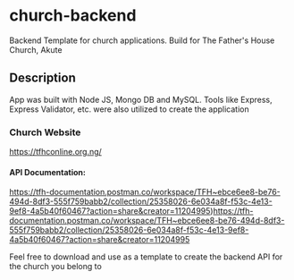 # church-backend
Backend Template for church applications. Build for The Father's House Church, Akute

## Description
App was built with Node JS, Mongo DB and MySQL. Tools like Express, Express Validator, etc. were also utilized to create the application

### Church Website
https://tfhconline.org.ng/

#### API Documentation: 
https://tfh-documentation.postman.co/workspace/TFH~ebce6ee8-be76-494d-8df3-555f759babb2/collection/25358026-6e034a8f-f53c-4e13-9ef8-4a5b40f60467?action=share&creator=11204995)https://tfh-documentation.postman.co/workspace/TFH~ebce6ee8-be76-494d-8df3-555f759babb2/collection/25358026-6e034a8f-f53c-4e13-9ef8-4a5b40f60467?action=share&creator=11204995

Feel free to download and use as a template to create the backend API for the church you belong to
